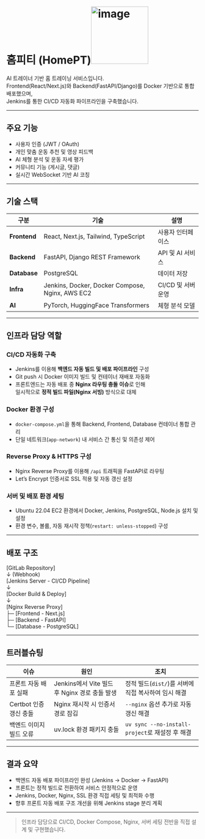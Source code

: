 # 홈피티 (HomePT)<img width="150" height="150" alt="image" src="https://github.com/user-attachments/assets/d1faec8c-a60f-419e-bb82-8a757452b5d8" />


AI 트레이너 기반 홈 트레이닝 서비스입니다.  
Frontend(React/Next.js)와 Backend(FastAPI/Django)를 Docker 기반으로 통합 배포했으며,  
Jenkins를 통한 CI/CD 자동화 파이프라인을 구축했습니다.

---

## 주요 기능

- 사용자 인증 (JWT / OAuth)
- 개인 맞춤 운동 추천 및 영상 피드백
- AI 체형 분석 및 운동 자세 평가
- 커뮤니티 기능 (게시글, 댓글)
- 실시간 WebSocket 기반 AI 코칭

---

## 기술 스택

| 구분 | 기술 | 설명 |
|------|------|------|
| **Frontend** | React, Next.js, Tailwind, TypeScript | 사용자 인터페이스 |
| **Backend** | FastAPI, Django REST Framework | API 및 AI 서비스 |
| **Database** | PostgreSQL | 데이터 저장 |
| **Infra** | Jenkins, Docker, Docker Compose, Nginx, AWS EC2 | CI/CD 및 서버 운영 |
| **AI** | PyTorch, HuggingFace Transformers | 체형 분석 모델 |

---

## 인프라 담당 역할

### CI/CD 자동화 구축
- Jenkins를 이용해 **백엔드 자동 빌드 및 배포 파이프라인** 구성  
- Git push 시 Docker 이미지 빌드 및 컨테이너 재배포 자동화  
- 프론트엔드는 자동 배포 중 **Nginx 라우팅 충돌 이슈**로 인해  
  일시적으로 **정적 빌드 파일(Nginx 서빙)** 방식으로 대체  

### Docker 환경 구성
- `docker-compose.yml`을 통해 Backend, Frontend, Database 컨테이너 통합 관리  
- 단일 네트워크(`app-network`) 내 서비스 간 통신 및 의존성 제어  

### Reverse Proxy & HTTPS 구성
- Nginx Reverse Proxy를 이용해 `/api` 트래픽을 FastAPI로 라우팅  
- Let’s Encrypt 인증서로 SSL 적용 및 자동 갱신 설정  

### 서버 및 배포 환경 세팅
- Ubuntu 22.04 EC2 환경에서 Docker, Jenkins, PostgreSQL, Node.js 설치 및 설정  
- 환경 변수, 볼륨, 자동 재시작 정책(`restart: unless-stopped`) 구성  

---

## 배포 구조
[GitLab Repository]  
↓ (Webhook)  
[Jenkins Server - CI/CD Pipeline]  
↓  
[Docker Build & Deploy]  
↓  
[Nginx Reverse Proxy]  
├─ [Frontend - Next.js]  
├─ [Backend - FastAPI]  
└─ [Database - PostgreSQL]


---

## 트러블슈팅

| 이슈 | 원인 | 조치 |
|------|------|------|
| 프론트 자동 배포 실패 | Jenkins에서 Vite 빌드 후 Nginx 경로 충돌 발생 | 정적 빌드(`dist/`)를 서버에 직접 복사하여 임시 해결 |
| Certbot 인증 갱신 충돌 | Nginx 재시작 시 인증서 경로 잠김 | `--nginx` 옵션 추가로 자동 갱신 해결 |
| 백엔드 이미지 빌드 오류 | uv.lock 환경 패키지 충돌 | `uv sync --no-install-project`로 재설정 후 해결 |

---

## 결과 요약

- 백엔드 자동 배포 파이프라인 완성 (Jenkins → Docker → FastAPI)  
- 프론트는 정적 빌드로 전환하여 서비스 안정적으로 운영  
- Jenkins, Docker, Nginx, SSL 환경 직접 세팅 및 최적화 수행  
- 향후 프론트 자동 배포 구조 개선을 위해 Jenkins stage 분리 계획  

---

> 인프라 담당으로 CI/CD, Docker Compose, Nginx, 서버 세팅 전반을 직접 설계 및 구현했습니다.
